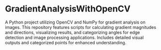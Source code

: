 # GradientAnalysisWithOpenCV
A Python project utilizing OpenCV and NumPy for gradient analysis on images. This repository features scripts for calculating gradient magnitudes and directions, visualizing results, and categorizing angles for edge detection and image processing applications. Includes detailed visual outputs and categorized points for enhanced understanding.
